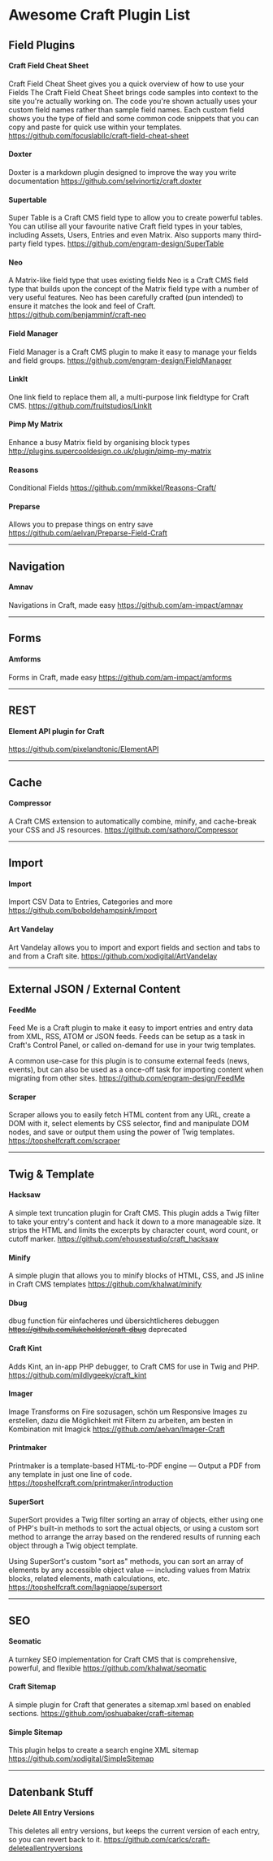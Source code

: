 # Awesome Craft Plugin List

## Field Plugins

#### Craft Field Cheat Sheet
Craft Field Cheat Sheet gives you a quick overview of how to use your Fields
The Craft Field Cheat Sheet brings code samples into context to the site you're actually working on. The code you're shown actually uses your custom field names rather than sample field names. Each custom field shows you the type of field and some common code snippets that you can copy and paste for quick use within your templates.
https://github.com/focuslabllc/craft-field-cheat-sheet



#### Doxter
Doxter is a markdown plugin designed to improve the way you write documentation
https://github.com/selvinortiz/craft.doxter



#### Supertable
Super Table is a Craft CMS field type to allow you to create powerful tables. You can utilise all your favourite native Craft field types in your tables, including Assets, Users, Entries and even Matrix. Also supports many third-party field types.
https://github.com/engram-design/SuperTable



#### Neo
A Matrix-like field type that uses existing fields
Neo is a Craft CMS field type that builds upon the concept of the Matrix field type with a number of very useful features. Neo has been carefully crafted (pun intended) to ensure it matches the look and feel of Craft.
https://github.com/benjamminf/craft-neo



#### Field Manager
Field Manager is a Craft CMS plugin to make it easy to manage your fields and field groups.
https://github.com/engram-design/FieldManager



#### LinkIt
One link field to replace them all, a multi-purpose link fieldtype for Craft CMS.
https://github.com/fruitstudios/LinkIt



#### Pimp My Matrix
Enhance a busy Matrix field by organising block types
http://plugins.supercooldesign.co.uk/plugin/pimp-my-matrix



#### Reasons
Conditional Fields
https://github.com/mmikkel/Reasons-Craft/



#### Preparse
Allows you to prepase things on entry save
https://github.com/aelvan/Preparse-Field-Craft



---

## Navigation

#### Amnav
Navigations in Craft, made easy
https://github.com/am-impact/amnav



---

## Forms

#### Amforms
Forms in Craft, made easy
https://github.com/am-impact/amforms



---

## REST

#### Element API plugin for Craft
https://github.com/pixelandtonic/ElementAPI



---

## Cache

#### Compressor
A Craft CMS extension to automatically combine, minify, and cache-break your CSS and JS resources.
https://github.com/sathoro/Compressor



---

## Import

#### Import
Import CSV Data to Entries, Categories and more
https://github.com/boboldehampsink/import

#### Art Vandelay
Art Vandelay allows you to import and export fields and section and tabs to and from a Craft site.
https://github.com/xodigital/ArtVandelay



---

## External JSON / External Content

#### FeedMe
Feed Me is a Craft plugin to make it easy to import entries and entry data from XML, RSS, ATOM or JSON feeds. Feeds can be setup as a task in Craft's Control Panel, or called on-demand for use in your twig templates.

A common use-case for this plugin is to consume external feeds (news, events), but can also be used as a once-off task for importing content when migrating from other sites.
https://github.com/engram-design/FeedMe



#### Scraper
Scraper allows you to easily fetch HTML content from any URL, create a DOM with it, select elements by CSS selector, find and manipulate DOM nodes, and save or output them using the power of Twig templates.
https://topshelfcraft.com/scraper



---

## Twig & Template

#### Hacksaw
A simple text truncation plugin for Craft CMS. This plugin adds a Twig filter to take your entry's content and hack it down to a more manageable size. It strips the HTML and limits the excerpts by character count, word count, or cutoff marker.
https://github.com/ehousestudio/craft_hacksaw



#### Minify
A simple plugin that allows you to minify blocks of HTML, CSS, and JS inline in Craft CMS templates
https://github.com/khalwat/minify

#### Dbug
dbug function für einfacheres und übersichtlicheres debuggen
~~https://github.com/lukeholder/craft-dbug~~
deprecated



#### Craft Kint
Adds Kint, an in-app PHP debugger, to Craft CMS for use in Twig and PHP.
https://github.com/mildlygeeky/craft_kint



#### Imager
Image Transforms on Fire sozusagen, schön um Responsive Images zu erstellen, dazu die Möglichkeit mit Filtern zu arbeiten, am besten in Kombination mit Imagick
https://github.com/aelvan/Imager-Craft



#### Printmaker
Printmaker is a template-based HTML-to-PDF engine — Output a PDF from any template in just one line of code.
https://topshelfcraft.com/printmaker/introduction



#### SuperSort
SuperSort provides a Twig filter sorting an array of objects, either using one of PHP's built-in methods to sort the actual objects, or using a custom sort method to arrange the array based on the rendered results of running each object through a Twig object template.

Using SuperSort's custom "sort as" methods, you can sort an array of elements by any accessible object value — including values from Matrix blocks, related elements, math calculations, etc.
https://topshelfcraft.com/lagniappe/supersort



---

## SEO

#### Seomatic
A turnkey SEO implementation for Craft CMS that is comprehensive, powerful, and flexible
https://github.com/khalwat/seomatic



#### Craft Sitemap
A simple plugin for Craft that generates a sitemap.xml based on enabled sections.
https://github.com/joshuabaker/craft-sitemap



#### Simple Sitemap
This plugin helps to create a search engine XML sitemap
https://github.com/xodigital/SimpleSitemap



---

## Datenbank Stuff

#### Delete All Entry Versions
This deletes all entry versions, but keeps the current version of each entry, so you can revert back to it.
https://github.com/carlcs/craft-deleteallentryversions
